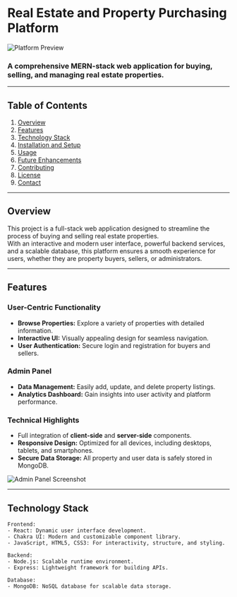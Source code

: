 # **Real Estate and Property Purchasing Platform**

![Platform Preview](assets/images/platform-preview.png)

### A comprehensive MERN-stack web application for buying, selling, and managing real estate properties.

---

## **Table of Contents**
1. [Overview](#overview)
2. [Features](#features)
3. [Technology Stack](#technology-stack)
4. [Installation and Setup](#installation-and-setup)
5. [Usage](#usage)
6. [Future Enhancements](#future-enhancements)
7. [Contributing](#contributing)
8. [License](#license)
9. [Contact](#contact)

---

## **Overview**
This project is a full-stack web application designed to streamline the process of buying and selling real estate properties.  
With an interactive and modern user interface, powerful backend services, and a scalable database, this platform ensures a smooth experience for users, whether they are property buyers, sellers, or administrators.

---

## **Features**
### **User-Centric Functionality**
- **Browse Properties:** Explore a variety of properties with detailed information.
- **Interactive UI:** Visually appealing design for seamless navigation.
- **User Authentication:** Secure login and registration for buyers and sellers.

### **Admin Panel**
- **Data Management:** Easily add, update, and delete property listings.
- **Analytics Dashboard:** Gain insights into user activity and platform performance.

### **Technical Highlights**
- Full integration of **client-side** and **server-side** components.
- **Responsive Design:** Optimized for all devices, including desktops, tablets, and smartphones.
- **Secure Data Storage:** All property and user data is safely stored in MongoDB.

![Admin Panel Screenshot](assets/images/admin-panel.png)

---

## **Technology Stack**
```plaintext
Frontend:
- React: Dynamic user interface development.
- Chakra UI: Modern and customizable component library.
- JavaScript, HTML5, CSS3: For interactivity, structure, and styling.

Backend:
- Node.js: Scalable runtime environment.
- Express: Lightweight framework for building APIs.

Database:
- MongoDB: NoSQL database for scalable data storage.


